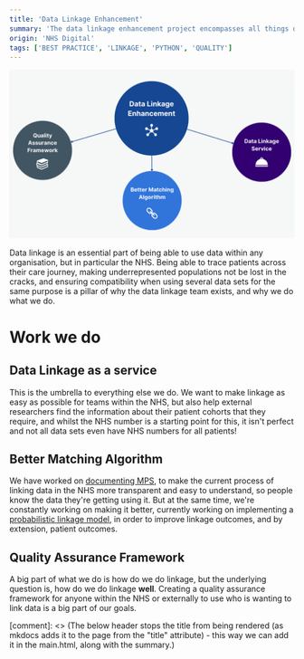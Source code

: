 ```yaml
---
title: 'Data Linkage Enhancement'
summary: 'The data linkage enhancement project encompasses all things data linkage, from documenting the existing state of linkage in NHS England in the MPS handbook, to exploring better matching algorithms using Splink, to creating a quality assurance framework for data linkage.'
origin: 'NHS Digital'
tags: ['BEST PRACTICE', 'LINKAGE', 'PYTHON', 'QUALITY']
---
```

![Diagram representing the three current areas of the data linkage project: Quality Assurance, Better Matching Algorithm, and Data Linkage as a service.](../images/linkage_visual_abstract.png)

Data linkage is an essential part of being able to use data within any organisation, but in particular the NHS. Being able to trace patients across their care journey, making underrepresented populations not be lost in the cracks, and ensuring compatibility when using several data sets for the same purpose is a pillar of why the data linkage team exists, and why we do what we do. 

# **Work we do**

## Data Linkage as a service
This is the umbrella to everything else we do. We want to make linkage as easy as possible for teams within the NHS, but also help external researchers find the information about their patient cohorts that they require, and whilst the NHS number is a starting point for this, it isn't perfect and not all data sets even have NHS numbers for all patients! 

## Better Matching Algorithm
We have worked on [documenting MPS](https://digital.nhs.uk/services/personal-demographics-service/master-person-service/the-person_id-handbook), to make the current process of linking data in the NHS more transparent and easy to understand, so people know the data they're getting using it. But at the same time, we're constantly working on making it better, currently working on implementing a [probabilistic linkage model](https://www.bristol.ac.uk/media-library/sites/cmm/migrated/documents/problinkage.pdf), in order to improve linkage outcomes, and by extension, patient outcomes. 

## Quality Assurance Framework
A big part of what we do is how do we do linkage, but the underlying question is, how do we do linkage **well**. Creating a quality assurance framework for anyone within the NHS or externally to use who is wanting to link data is a big part of our goals. 


[comment]: <> (The below header stops the title from being rendered (as mkdocs adds it to the page from the "title" attribute) - this way we can add it in the main.html, along with the summary.)
#

